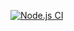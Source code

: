[![Node.js CI](https://github.com/Mercyfulll/waiters_webapp/actions/workflows/node.js.yml/badge.svg)](https://github.com/Mercyfulll/waiters_webapp/actions/workflows/node.js.yml)
